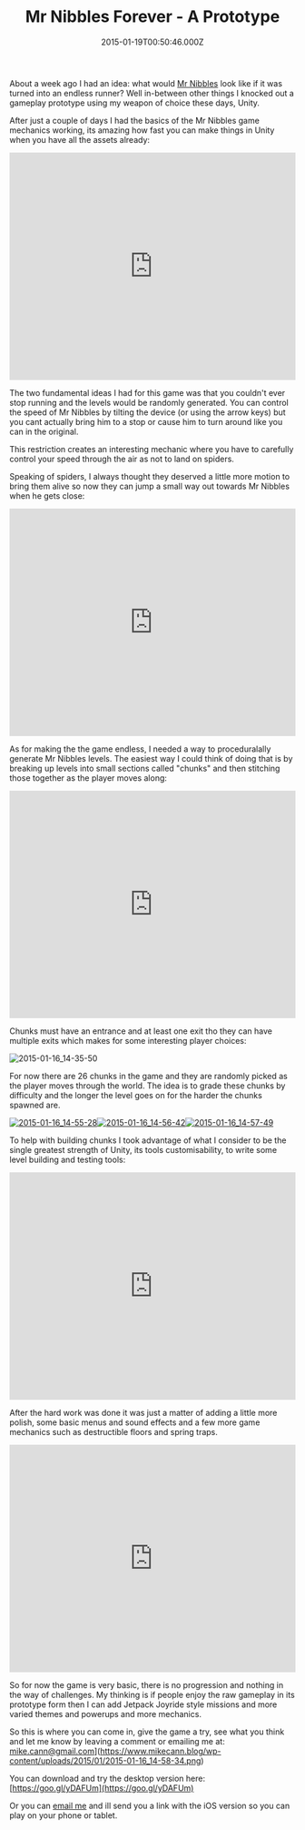 ﻿---
coverImage: /posts/mr-nibbles-forever-a-prototype/cover.jpg
date: '2015-01-19T00:50:46.000Z'
tags:
  - 2d
  - c sharp
  - endless runner
  - game
  - nibbles
  - prototype
  - unity
title: Mr Nibbles Forever - A Prototype
oldUrl: /mr-nibbles-forever/mr-nibbles-forever-a-prototype
---

About a week ago I had an idea: what would [Mr Nibbles](https://www.mikecann.blog/portfolio/mr-nibbles-2/) look like if it was turned into an endless runner? Well in-between other things I knocked out a gameplay prototype using my weapon of choice these days, Unity.

<!-- more -->

After just a couple of days I had the basics of the Mr Nibbles game mechanics working, its amazing how fast you can make things in Unity when you have all the assets already:

<iframe width="100%" height="400" src="https://www.youtube.com/embed/j0nkTm4_028" frameborder="0" allow="accelerometer; autoplay; clipboard-write; encrypted-media; gyroscope; picture-in-picture" allowfullscreen></iframe>

The two fundamental ideas I had for this game was that you couldn't ever stop running and the levels would be randomly generated. You can control the speed of Mr Nibbles by tilting the device (or using the arrow keys) but you cant actually bring him to a stop or cause him to turn around like you can in the original.

This restriction creates an interesting mechanic where you have to carefully control your speed through the air as not to land on spiders.

Speaking of spiders, I always thought they deserved a little more motion to bring them alive so now they can jump a small way out towards Mr Nibbles when he gets close:

<iframe width="100%" height="400" src="https://www.youtube.com/embed/uK7EZcRagmc" frameborder="0" allow="accelerometer; autoplay; clipboard-write; encrypted-media; gyroscope; picture-in-picture" allowfullscreen></iframe>

As for making the the game endless, I needed a way to proceduralally generate Mr Nibbles levels. The easiest way I could think of doing that is by breaking up levels into small sections called "chunks" and then stitching those together as the player moves along:

<iframe width="100%" height="400" src="https://www.youtube.com/embed/UzrYv3AxTuM" frameborder="0" allow="accelerometer; autoplay; clipboard-write; encrypted-media; gyroscope; picture-in-picture" allowfullscreen></iframe>

Chunks must have an entrance and at least one exit tho they can have multiple exits which makes for some interesting player choices:

![2015-01-16_14-35-50](https://www.mikecann.blog/wp-content/uploads/2015/01/2015-01-16_14-35-50.png)

For now there are 26 chunks in the game and they are randomly picked as the player moves through the world. The idea is to grade these chunks by difficulty and the longer the level goes on for the harder the chunks spawned are.

[![2015-01-16_14-55-28](https://www.mikecann.blog/wp-content/uploads/2015/01/2015-01-16_14-55-28-150x150.png)](https://www.mikecann.blog/wp-content/uploads/2015/01/2015-01-16_14-55-28.png)[![2015-01-16_14-56-42](https://www.mikecann.blog/wp-content/uploads/2015/01/2015-01-16_14-56-42-150x150.png)](https://www.mikecann.blog/wp-content/uploads/2015/01/2015-01-16_14-56-42.png)[![2015-01-16_14-57-49](https://www.mikecann.blog/wp-content/uploads/2015/01/2015-01-16_14-57-49-150x150.png)](https://www.mikecann.blog/wp-content/uploads/2015/01/2015-01-16_14-57-49.png)

To help with building chunks I took advantage of what I consider to be the single greatest strength of Unity, its tools customisability, to write some level building and testing tools:

<iframe width="100%" height="400" src="https://www.youtube.com/embed/jBGAm1I9VP4" frameborder="0" allow="accelerometer; autoplay; clipboard-write; encrypted-media; gyroscope; picture-in-picture" allowfullscreen></iframe>

After the hard work was done it was just a matter of adding a little more polish, some basic menus and sound effects and a few more game mechanics such as destructible floors and spring traps.

<iframe width="100%" height="400" src="https://www.youtube.com/embed/x_NHCxBwcXQ" frameborder="0" allow="accelerometer; autoplay; clipboard-write; encrypted-media; gyroscope; picture-in-picture" allowfullscreen></iframe>

So for now the game is very basic, there is no progression and nothing in the way of challenges. My thinking is if people enjoy the raw gameplay in its prototype form then I can add Jetpack Joyride style missions and more varied themes and powerups and more mechanics.

So this is where you can come in, give the game a try, see what you think and let me know by leaving a comment or emailing me at: <a href="mailto:mike.cann@gmail.com">mike.cann@gmail.com](https://www.mikecann.blog/wp-content/uploads/2015/01/2015-01-16_14-58-34.png)

You can download and try the desktop version here: [https://goo.gl/yDAFUm](https://goo.gl/yDAFUm)

Or you can [email me](mailto:mike.cann@gmail.com) and ill send you a link with the iOS version so you can play on your phone or tablet.
